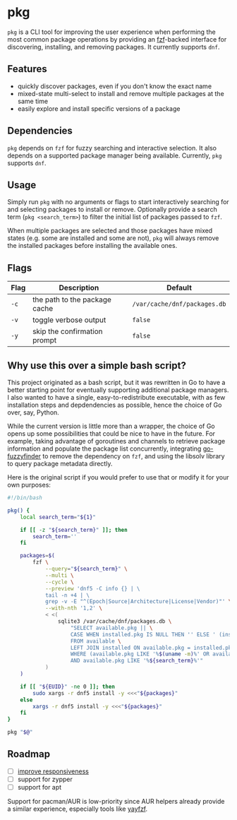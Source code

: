 # pkg

`pkg` is a CLI tool for improving the user experience when performing the most common package operations by providing an [fzf](https://github.com/junegunn/fzf)-backed interface for discovering, installing, and removing packages. It currently supports `dnf`.

## Features

- quickly discover packages, even if you don't know the exact name
- mixed-state multi-select to install and remove multiple packages at the same time
- easily explore and install specific versions of a package

## Dependencies

`pkg` depends on `fzf` for fuzzy searching and interactive selection. It also depends on a supported package manager being available. Currently, `pkg` supports `dnf`.

## Usage

Simply run `pkg` with no arguments or flags to start interactively searching for and selecting packages to install or remove. Optionally provide a search term (`pkg <search_term>`) to filter the initial list of packages passed to `fzf`.

When multiple packages are selected and those packages have mixed states (e.g. some are installed and some are not), `pkg` will always remove the installed packages before installing the available ones.

## Flags

| Flag | Description                    | Default                            |
| ---- | -------------------------------| ---------------------------------- |
| `-c` | the path to the package cache  | `/var/cache/dnf/packages.db`       |
| `-v` | toggle verbose output          | `false`                            |
| `-y` | skip the confirmation prompt   | `false`                            |

## Why use this over a simple bash script?

This project originated as a bash script, but it was rewritten in Go to have a better starting point for eventually supporting additional package managers. I also wanted to have a single, easy-to-redistribute executable, with as few installation steps and depdendencies as possible, hence the choice of Go over, say, Python.

While the current version is little more than a wrapper, the choice of Go opens up some possibilities that could be nice to have in the future. For example, taking advantage of goroutines and channels to retrieve package information and populate the package list concurrently, integrating [go-fuzzyfinder](https://github.com/ktr0731/go-fuzzyfinder) to remove the dependency on `fzf`, and using the libsolv library to query package metadata directly.

Here is the original script if you would prefer to use that or modify it for your own purposes:

```bash
#!/bin/bash

pkg() {
	local search_term="${1}"

	if [[ -z "${search_term}" ]]; then
		search_term=''
	fi

	packages=$(
		fzf \
			--query="${search_term}" \
			--multi \
			--cycle \
			--preview 'dnf5 -C info {} | \
			tail -n +4 | \
			grep -v -E "^(Epoch|Source|Architecture|License|Vendor)"' \
			--with-nth '1,2' \
			< <(
				sqlite3 /var/cache/dnf/packages.db \
					"SELECT available.pkg || \
					CASE WHEN installed.pkg IS NULL THEN '' ELSE ' (installed)' END \
					FROM available \
					LEFT JOIN installed ON available.pkg = installed.pkg \
					WHERE (available.pkg LIKE '%$(uname -m)%' OR available.pkg LIKE '%.noarch%') \
					AND available.pkg LIKE '%${search_term}%'"
			)
	)

	if [[ "${EUID}" -ne 0 ]]; then
		sudo xargs -r dnf5 install -y <<<"${packages}"
	else
		xargs -r dnf5 install -y <<<"${packages}"
	fi
}

pkg "$@"
```

## Roadmap

- [ ] [improve responsiveness](https://github.com/Jawfish/pkg/issues/1)
- [ ] support for zypper
- [ ] support for apt

Support for pacman/AUR is low-priority since AUR helpers already provide a similar experience, especially tools like [yayfzf](https://github.com/ConnerWill/yayfzf).
